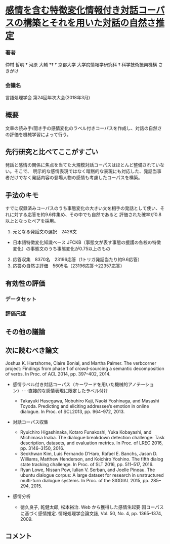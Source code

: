 # [感情を含む特徴変化情報付き対話コーパスの構築とそれを用いた対話の自然さ推定](https://www.anlp.jp/proceedings/annual_meeting/2018/pdf_dir/A4-4.pdf)

### 著者
仲村 哲明 † 河原 大輔 †‡
† 京都大学 大学院情報学研究科 ‡ 科学技術振興機構 さきがけ

### 会議名
言語処理学会 第24回年次大会(2018年3月)

## 概要
文章の読み手/聞き手の感情変化のラベル付きコーパスを作成し、対話の自然さの評価を機械学習によって行う。

## 先行研究と比べてここがすごい
発話と感情の関係に焦点を当てた大規模対話コーパスはほとんど整備されていない。そこで、
明示的な感情表現ではなく暗黙的な表現にも対応した、発話当事者だけでなく発話内容の登場人物の感情も考慮したコーパスを構築。

## 手法のキモ
すでに収録済みコーパスのうち事態変化の大きい文を相手の発話として使い、それに対する応答を約9.6件集め、その中でも自然であると
評価された確率が0.8以上となったペアを採用。

1. 元となる発話文の選択　2428文
  * 日本語特徴変化知識ベース JFCKB（事態文が表す事態の援護の各校の特徴変化）の事態文のうち事態変化が0.75以上のもの
2. 応答収集　8370名　23196応答（1トリガ発話当たり約9.6応答）
3. 応答の自然さ評価　5605名（23196応答→22357応答）

## 有効性の評価


### データセット
### 評価尺度


## その他の議論

## 次に読むべき論文
Joshua K. Hartshorne, Claire Bonial, and Martha
Palmer. The verbcorner project: Findings from phase
1 of crowd-sourcing a semantic decomposition of verbs.
In Proc. of ACL 2014, pp. 397–402, 2014.

* 感情ラベル付き対話コーパス（キーワードを用いた機械的アノテーション）･･･直接的な感情表現に限定したラベル付け
  * Takayuki Hasegawa, Nobuhiro Kaji, Naoki Yoshinaga,
and Masashi Toyoda. Predicting and eliciting addressee’s
emotion in online dialogue. In Proc. of SCL2013, pp.
964–972, 2013.

* 対話コーパス収集
  * Ryuichiro Higashinaka, Kotaro Funakoshi, Yuka
Kobayashi, and Michimasa Inaba. The dialogue breakdown detection challenge: Task description, datasets,
and evaluation metrics. In Proc. of LREC 2016, pp.
3146–3150, 2016.
  * Seokhwan Kim, Luis Fernando D’Haro, Rafael E. Banchs,
Jason D. Williams, Matthew Henderson, and Koichiro
Yoshino. The fifth dialog state tracking challenge. In
Proc. of SLT 2016, pp. 511–517, 2016.
  * Ryan Lowe, Nissan Pow, Iulian V. Serban, and Joelle
Pineau. The ubuntu dialogue corpus: A large dataset for
research in unstructured multi-turn dialogue systems. In
Proc. of the SIGDIAL 2015, pp. 285–294, 2015.

* 感情分析
  * 徳久良子, 乾健太郎, 松本裕治. Web から獲得した感情生起要
因コーパスに基づく感情推定. 情報処理学会論文誌, Vol. 50,
No. 4, pp. 1365–1374, 2009.


## コメント
